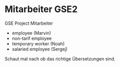 # Mitarbeiter GSE2

GSE Project Mitarbeiter

* employee  (Marvin)
* non-tarif employee 
* temporary worker (Noah)
* salaried employee (Sergej)

Schaut mal nach ob das richtige Übersetzungen sind.
